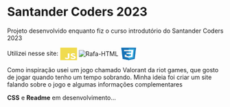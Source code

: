 <h1> Santander Coders 2023 </h1> 

Projeto desenvolvido enquanto fiz o curso introdutório do Santander Coders 2023

Utilizei nesse site:
<img align="center" alt="Rafa-Js" height="30" width="40" src="https://raw.githubusercontent.com/devicons/devicon/master/icons/javascript/javascript-plain.svg">
<img align="center" alt="Rafa-HTML" height="30" width="40" src="https://cdn.jsdelivr.net/gh/devicons/devicon/icons/html5/html5-original-wordmark.svg">
<img align="center" alt="Rafa-CSS" height="30" width="40" src="https://raw.githubusercontent.com/devicons/devicon/master/icons/css3/css3-original.svg">

Como inspiração usei um jogo chamado Valorant da riot games, que gosto de jogar quando tenho um tempo sobrando. Minha ideia foi criar um site falando sobre o jogo e algumas informações complementares

<strong>CSS</strong> e <strong>Readme</strong> em desenvolvimento...
